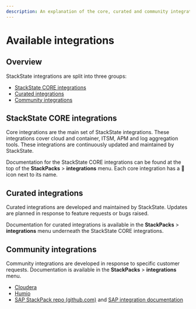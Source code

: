 ```yaml
---
description: An explanation of the core, curated and community integrations available in StackState
---
```


# Available integrations

## Overview

StackState integrations are split into three groups:
 
* [StackState CORE integrations](#stackstate-core-integrations)
* [Curated integrations](#curated-integrations)
* [Community integrations](#community-integrations)

## StackState CORE integrations

Core integrations are the main set of StackState integrations. These integrations cover cloud and container, ITSM, APM and log aggregation tools. These integrations are continuously updated and maintained by StackState. 

Documentation for the StackState CORE integrations can be found at the top of the **StackPacks** > **integrations** menu. Each core integration has a 💠 icon next to its name.

## Curated integrations

Curated integrations are developed and maintained by StackState. Updates are planned in response to feature requests or bugs raised. 

Documentation for curated integrations is available in the **StackPacks** > **integrations** menu underneath the StackState CORE integrations.


## Community integrations

Community integrations are developed in response to specific customer requests. Documentation is available in the **StackPacks** > **integrations** menu.

- [Cloudera](/stackpacks/integrations/cloudera.md)
- [Humio](/stackpacks/integrations/humio.md)
- [SAP StackPack repo \(github.com\)](https://github.com/StackVista/stackpack-sap) and [SAP integration documentation](/stackpacks/integrations/sap.md)




